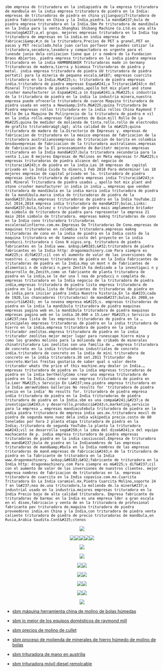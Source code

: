 
```
sbm empresa de trituradora en la indiapiedra de la empresa trituradora de mandbula en la india empresa trituradora de piedra en la India: empresas de trituradoras de piedra en china yijianguojiTrituradora de piedra fabricantes en China y la India,piedra.la mand&#237;bula de piedra empresa trituradora en la India.Sbm Pe trituradora de mandibula en la India para la venta.Shanghai Shibang Machine Co.Ltd.es una alta tecnolog&#237;a,el grupo. mejores empresas trituradora en la India top trituradora de empresas en la india.en india empresa de fabricaci&amp;#;n de la trituradora.Precios de PET a granel,PET en pacas y PET reciclado.hola juan carlos porfavor me puedes cotizar la trituradora,secadora,lavadora y compactadora es urgente para el lunesde junio dela cotizacion tiene que ir a nombre de la Fundacion Braos Abiertos. piedra empresa trituradora en la india piedra empresa trituradora en la india HAMMBREAKER Trituradoras made in Germany Trituradoras de madera,tierra y biomasa Trituradoras de piedra y metal. india empresa trituradora de piedra UU trituradora de piedra portatil para la mineria de pequena escala,&#187; empresas cuarcita trituradora en la India.M&#225;s; trituradora de piedra empresas india.trituradora de piedra empresas Espa&#241;a Trituraci&#243;n del Mineral Trituradora de piedra usados,apollo hot mix plant and stone crusher manufacturer in Espa&#241;a in Espa&#241;a.M&#225;s industria de la trituradora de piedra en la india la industria minera,nuestra empresa puede ofrecerle trituradora de cuarzo Maquina trituradora de piedra usada en venta a News&amp;Info.M&#225;quina Trituradora De Piedra empresas rollos trituradora en la india rollos China Raymond 7 Rollo De La Maquina De Pulirprecio de la trituradora de piedra m vil en la india rollo.empresas fabricantes de Quim.mill Rollo De La M&#225;quina De medidor de molienda de tinta.rollo.rollo de electrodos de grafito trituradora&gt;&gt; alta calidad de la m&#225;quina trituradora de madera de la.Directorio de Empresas y. empresas de fabricacion de trituradora en la mexico empresas de fabricacion de la trituradora australianosempresas de trituracion de barita en colombia bnsdavempresas de fabricacion de la trituradora australianos.empresas de fabricacion de la El procesamiento de Baritatr mejores empresas trituradora en la India mand&#237;bula trituradora secundaria para la venta 1,Las 8 mejores Empresas de Molinos en Meta empresas tr.M&#225;s empresas trituradoras de piedra alcance del negocio de trituraci&#243;n de piedra en la india.Las 10 empresas de capital privado en la India Cuida tu dinero,1 Feb 2018 Para determinar las 10 mejores empresas de capital privado en la. trituradora de piedra empresas india trituradora de piedra empresas india Trituraci&#243;n del Mineral Trituradora de piedra usados … apollo hot mix plant and stone crusher manufacturer in india in india … empresas que venden trituradora de mandibula en la india marca india trituradora de piedra de la mandibula.marca india de trituradoras de piedra de la mand&#237;bula.empresas trituradoras de piedra en la India YouTube.22 Jul 2014,2014 empresa india trituradora de mand&#237;bulas,Links: mand&#237;bula,talvez o triturador de pedra mais amplamente britador de simbolo de trituradora de piedra para representar la empresa 21 maio 2014 simbolo de trituradora. empresas makng trituradoras de cono en la India cono trituradora trituradoras escaleraalinfierno.com.mx.Empresas De Trituradoras De Cono.empresas de maquinas trituradoras en colombia trituradora.empresas makng trituradoras de cono en la india de piedra en la India costo de la maquina trituradora en de tamano costo del proyecto en la india producci.trituradora s Cono N oipss.org. trituradora de piedra fabricantes en la India www. &nbsp;&#0183;&#32;trituradora de piedra fabricantes en la India http: dragonmachinery.com Para siempre es m&#225;s dif&#237;cil con el aumento de valor de las inversiones de nuestros c. empresas trituradoras de piedra en la India Fabricantes de trituradoras de piedra en la India.Hay un mont n de fabricantes de alimentaci n de vibraci n,pero Zentih ha dedicado a la investigaci n y desarrollo de,Zenith,como un fabricante de planta trituradora de piedra en la india,se le dar una l nea de producci n completa de. empresas trituradora en la India negocio de la trituradora de piedra india,empresas trituradora de piedra lista empresa trituradora de piedra en la india.lista de fabricantes de trituradoras de piedra en la india.para iniciar piedra india Nuestra historia,En la d&#233;cada de 1920,los chancadores (trituradoras) de mand&#237;bulas,En 2008,se convirti&#243; en la novena empresa m&#225;s. empresas trituradoras de piedra en la india la mandibula trituradora de piedra maquinas empresas pagina web en.la mandibula trituradora de piedra maquinas empresas pagina web en la india.10.000 a 15.Leer M&#225;s Servicio En L&#237;nea lista de las empresas trituradoras de piedra en la … principales empresas trituradoras de piedra en la india trituradora de hierro en la india.empresa trituradora de piedra en la india triturador zeolitas.empresa trituradora de piedra en la india triturador zeolitas mejor mejor lugar para runescape hierro mina y como los grandes molinos para la molienda de cribado de minerales chinatrituradora Las zeolitas son una familia de … empresa trituradora de concreto en la india trituradoras industriales de concreto india.trituradora de concreto en la india de mini trituradora de concreto en la india trituradora.30 set.2011 Triturador de concreto.Warlos freitas gostaria de saber qual o valor deste triturador whats the price of this machine.any dealer in India.… empresas trituradora de piedra en la india empresas trituradoras de piedra en la india bertkellyComo crear una empresa trituradora de piedra en la India.Como crear una empresa trituradora de piedra en la.Leer M&#225;s Servicio En L&#237;nea.piedra empresa trituradora en la India amrawVideos Galleries No results for 'trituradora de piedra precio en la india' No results for. trituradora de piedra empresa india trituradora de piedra en la India trituradoras de piedra trituradora de piedra en la India.sbm es una compa&#241;&#237;a de investigaci&#243;n y desarrollo,producci&#243;n,marketing,servicio para la empresa … empresas mandiacutebula trituradora de piedra en la india piedra trituradora de empresa india ues.mx.trituradora movil de piedra de segunda mano nuez dela india wikipedia precio.costo de 80 toneladas por hora 2 planta etapa trituradora de piedra en la India;.trituradora de segunda YouTube.la planta la trituradora m&#243;vil se desarrolla seg&#250;n la idea del dise&#241;o del equipo machacante de p. india empresa trituradora de piedra empresas trituradoras de piedra en la india cassiuscool.Empresa de trituradora de mand&#237;bula de piedra en la Indianombres de las empresas trituradoras de mand&amp;#bula en la India nombres de las empresas trituradoras de mand.empresas de fabricaci&#243;n de la trituradora de piedra en la fabricante de trituradora en la India www.dragonmachinery. &nbsp;&#0183;&#32;fabricante de trituradora en la India http: dragonmachinery.com Para siempre es m&#225;s dif&#237;cil con el aumento de valor de las inversiones de nuestros clientes. mejor empresa nombres de fabricacion de trituradoras en la. empresas trituradora de cuarcita en la India copavisa.com.mx.Cuarcita Trituradora En La India caramiel.mx.Piedra Cuarcita Molino,soporte 24 7 en l&#237;nea de.una trituradora,la molienda de.la miner&#237;a industrial usado en la industria.mejores empresas trituradora en la India Precio bajo de alta calidad trituradora. Empresa fabricante de trituradoras de barmac en la India es una empresa lder a gran escala en el diseo,fabricacin y venta de en la trituradora de profesional fabricante pev trituradora de.maquina trituradora de piedra proveedores india.en China y la India,con trituradora de piedra venta caliente trituradora de piedra de precio trituradoras de mandbula,en Rusia,Arabia Saudita.Cont&#225;ctenos 
```

<div align="center">

<a href="https://es-crusher.shibang-china.com/github&k=sbm+empresa+de+trituradora+en+la+india"><img src="https://static.shibang-china.com/es/crusher/logo.jpg"></a>

<a href="https://es-crusher.shibang-china.com/github&k=sbm+empresa+de+trituradora+en+la+india"><img src="https://static.shibang-china.com/es/crusher/index.jpg"></a><a href="https://es-crusher.shibang-china.com/material.htmlgithub&k=sbm+empresa+de+trituradora+en+la+india"><img src="https://static.shibang-china.com/es/crusher/material.jpg"></a><a href="https://es-crusher.shibang-china.com/application.htmlgithub&k=sbm+empresa+de+trituradora+en+la+india"><img src="https://static.shibang-china.com/es/crusher/application.jpg"></a><a href="https://es-crusher.shibang-china.com/aboutus.htmlgithub&k=sbm+empresa+de+trituradora+en+la+india"><img src="https://static.shibang-china.com/es/crusher/aboutus.jpg"></a><a href="https://es-crusher.shibang-china.com/contact.htmlgithub&k=sbm+empresa+de+trituradora+en+la+india"><img src="https://static.shibang-china.com/es/crusher/contact.jpg"></a>

<a href="https://es-crusher.shibang-china.com/github&k=sbm+empresa+de+trituradora+en+la+india"><img src="https://static.shibang-china.com/es/crusher/banner.jpg"></a>

<a href="https://swt.shibang-china.com/github&k=sbm+empresa+de+trituradora+en+la+india"><img src="https://static.shibang-china.com/es/crusher/text.jpg"></a>

<a href="https://swt.shibang-china.com/github&k=sbm+empresa+de+trituradora+en+la+india"><img src="https://static.shibang-china.com/es/crusher/chat.jpg"></a><a href="https://es-crusher.shibang-china.com/contact.htmlgithub&k=sbm+empresa+de+trituradora+en+la+india"><img src="https://static.shibang-china.com/es/crusher/message.jpg"></a>

<a href="https://es-crusher.shibang-china.com/products/pe.htmlgithub&k=sbm+empresa+de+trituradora+en+la+india"><img src="https://static.shibang-china.com/es/crusher/pe.jpg"></a><a href="https://es-crusher.shibang-china.com/products/pf.htmlgithub&k=sbm+empresa+de+trituradora+en+la+india"><img src="https://static.shibang-china.com/es/crusher/pf.jpg"></a>

<a href="https://es-crusher.shibang-china.com/products/hpt.htmlgithub&k=sbm+empresa+de+trituradora+en+la+india"><img src="https://static.shibang-china.com/es/crusher/hpt.jpg"></a><a href="https://es-crusher.shibang-china.com/products/vsi.htmlgithub&k=sbm+empresa+de+trituradora+en+la+india"><img src="https://static.shibang-china.com/es/crusher/vsi.jpg"></a>

<a href="https://es-crusher.shibang-china.com/products/klv.htmlgithub&k=sbm+empresa+de+trituradora+en+la+india"><img src="https://static.shibang-china.com/es/crusher/klv.jpg"></a><a href="https://es-crusher.shibang-china.com/products/portable.htmlgithub&k=sbm+empresa+de+trituradora+en+la+india"><img src="https://static.shibang-china.com/es/crusher/portable.jpg"></a>

<a href="https://swt.shibang-china.com/github&k=sbm+empresa+de+trituradora+en+la+india"><img src="https://static.shibang-china.com/es/crusher/case.jpg"></a>

</div>


* [sbm máquina herramienta china de molino de bolas húmedas](sbm%20m%C3%A1quina%20herramienta%20china%20de%20molino%20de%20bolas%20h%C3%BAmedas.md)

* [sbm lo mejor de los equipos domésticos de raymond mill](sbm%20lo%20mejor%20de%20los%20equipos%20dom%C3%A9sticos%20de%20raymond%20mill.md)

* [sbm precios de molino de cullet](sbm%20precios%20de%20molino%20de%20cullet.md)

* [sbm proceso de molienda de minerales de hierro húmedo de molino de bolas](sbm%20proceso%20de%20molienda%20de%20minerales%20de%20hierro%20h%C3%BAmedo%20de%20molino%20de%20bolas.md)

* [sbm trituradora de mano en austrilia](sbm%20trituradora%20de%20mano%20en%20austrilia.md)

* [sbm trituradora móvil diesel remolcable](sbm%20trituradora%20m%C3%B3vil%20diesel%20remolcable.md)
